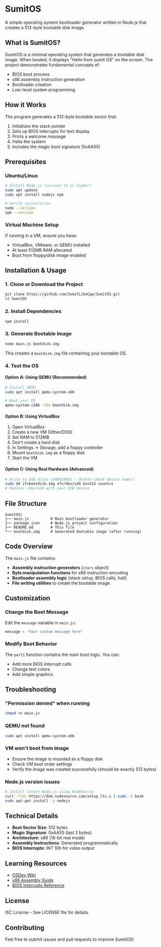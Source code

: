 # SumitOS

A simple operating system bootloader generator written in Node.js that creates a 512-byte bootable disk image.

## What is SumitOS?

SumitOS is a minimal operating system that generates a bootable disk image. When booted, it displays "Hello from sumit OS" on the screen. The project demonstrates fundamental concepts of:

- BIOS boot process
- x86 assembly instruction generation
- Bootloader creation
- Low-level system programming

## How it Works

The program generates a 512-byte bootable sector that:
1. Initializes the stack pointer
2. Sets up BIOS interrupts for text display
3. Prints a welcome message
4. Halts the system
5. Includes the magic boot signature (0xAA55)

## Prerequisites

### Ubuntu/Linux
```bash
# Install Node.js (version 14 or higher)
sudo apt update
sudo apt install nodejs npm

# Verify installation
node --version
npm --version
```

### Virtual Machine Setup
If running in a VM, ensure you have:
- VirtualBox, VMware, or QEMU installed
- At least 512MB RAM allocated
- Boot from floppy/disk image enabled

## Installation & Usage

### 1. Clone or Download the Project
```bash
git clone https://github.com/SumitLikeCpp/SumitOS.git
cd SumitOS
```

### 2. Install Dependencies
```bash
npm install
```

### 3. Generate Bootable Image
```bash
node main.js bootdisk.img
```

This creates a `bootdisk.img` file containing your bootable OS.

### 4. Test the OS

#### Option A: Using QEMU (Recommended)
```bash
# Install QEMU
sudo apt install qemu-system-x86

# Boot your OS
qemu-system-i386 -fda bootdisk.img
```

#### Option B: Using VirtualBox
1. Open VirtualBox
2. Create a new VM (Other/DOS)
3. Set RAM to 512MB
4. Don't create a hard disk
5. In Settings → Storage, add a floppy controller
6. Mount `bootdisk.img` as a floppy disk
7. Start the VM

#### Option C: Using Real Hardware (Advanced)
```bash
# Write to USB drive (DANGEROUS - double-check device name!)
sudo dd if=bootdisk.img of=/dev/sdX bs=512 count=1
# Replace /dev/sdX with your USB device
```

## File Structure

```
SumitOS/
├── main.js          # Main bootloader generator
├── package.json     # Node.js project configuration
├── README.md        # This file
└── bootdisk.img     # Generated bootable image (after running)
```

## Code Overview

The `main.js` file contains:
- **Assembly instruction generators** (`ctors` object)
- **Byte manipulation functions** for x86 instruction encoding
- **Bootloader assembly logic** (stack setup, BIOS calls, halt)
- **File writing utilities** to create the bootable image

## Customization

### Change the Boot Message
Edit the `message` variable in `main.js`:
```javascript
message = "Your custom message here"
```

### Modify Boot Behavior
The `part1` function contains the main boot logic. You can:
- Add more BIOS interrupt calls
- Change text colors
- Add simple graphics

## Troubleshooting

### "Permission denied" when running
```bash
chmod +x main.js
```

### QEMU not found
```bash
sudo apt install qemu-system-x86
```

### VM won't boot from image
- Ensure the image is mounted as a floppy disk
- Check VM boot order settings
- Verify the image was created successfully (should be exactly 512 bytes)

### Node.js version issues
```bash
# Install latest Node.js using NodeSource
curl -fsSL https://deb.nodesource.com/setup_lts.x | sudo -E bash -
sudo apt-get install -y nodejs
```

## Technical Details

- **Boot Sector Size**: 512 bytes
- **Magic Signature**: 0xAA55 (last 2 bytes)
- **Architecture**: x86 (16-bit real mode)
- **Assembly Instructions**: Generated programmatically
- **BIOS Interrupts**: INT 10h for video output

## Learning Resources

- [OSDev Wiki](https://wiki.osdev.org/)
- [x86 Assembly Guide](https://www.cs.virginia.edu/~evans/cs216/guides/x86.html)
- [BIOS Interrupts Reference](http://www.ctyme.com/intr/int.htm)

## License

ISC License - See LICENSE file for details.

## Contributing

Feel free to submit issues and pull requests to improve SumitOS!